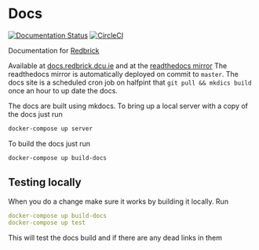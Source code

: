 # Docs

[![Documentation Status](https://readthedocs.org/projects/redbrick/badge/?version=latest)](http://redbrick.readthedocs.io/en/latest/?badge=latest)
[![CircleCI](https://circleci.com/gh/redbrick/docs.svg?style=shield)](https://circleci.com/gh/redbrick/docs)

Documentation for [Redbrick](https://redbrick.dcu.ie)

Available at [docs.redbrick.dcu.ie](https://docs.redbrick.dcu.ie) and at the [readthedocs mirror](https://redbrick.readthedocs.io)
The readthedocs mirror is automatically deployed on commit to `master`.
The docs site is a scheduled cron job on halfpint that `git pull && mkdics
build` once an hour to up date the docs.

The docs are built using mkdocs.
To bring up a local server with a copy of the docs just run

``` bash
docker-compose up server
```

To build the docs just run

``` bash
docker-compose up build-docs
```

## Testing locally

When you do a change make sure it works by building it locally.
Run

``` yaml
docker-compose up build-docs
docker-compose up test
```

This will test the docs build and if there are any dead links in them
